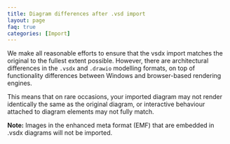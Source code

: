 ```yaml
---
title: Diagram differences after .vsd import
layout: page
faq: true
categories: [Import]
---
```


We make all reasonable efforts to ensure that the vsdx import matches the original to the fullest extent possible. However, there are architectural differences in the ``.vsdx`` and ``.drawio`` modelling formats, on top of functionality differences between Windows and browser-based rendering engines.

This means that on rare occasions, your imported diagram may not render identically the same as the original diagram, or interactive behaviour attached to diagram elements may not fully match.

**Note:** Images in the enhanced meta format (EMF) that are embedded in .vsdx diagrams will not be imported.
